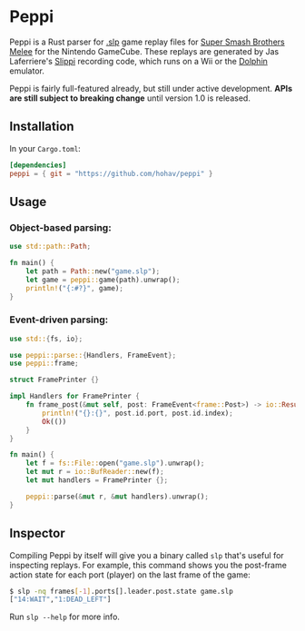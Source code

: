 # Peppi

Peppi is a Rust parser for [.slp](https://github.com/project-slippi/slippi-wiki/blob/master/SPEC.md) game replay files for [Super Smash Brothers Melee](https://en.wikipedia.org/wiki/Super_Smash_Bros._Melee) for the Nintendo GameCube. These replays are generated by Jas Laferriere's [Slippi](https://github.com/JLaferri/project-slippi) recording code, which runs on a Wii or the [Dolphin](https://dolphin-emu.org/) emulator.

Peppi is fairly full-featured already, but still under active development. **APIs are still subject to breaking change** until version 1.0 is released.

## Installation

In your `Cargo.toml`:

```toml
[dependencies]
peppi = { git = "https://github.com/hohav/peppi" }
```

## Usage

### Object-based parsing:

```rust
use std::path::Path;

fn main() {
	let path = Path::new("game.slp");
	let game = peppi::game(path).unwrap();
	println!("{:#?}", game);
}
```

### Event-driven parsing:

```rust
use std::{fs, io};

use peppi::parse::{Handlers, FrameEvent};
use peppi::frame;

struct FramePrinter {}

impl Handlers for FramePrinter {
	fn frame_post(&mut self, post: FrameEvent<frame::Post>) -> io::Result<()> {
		println!("{}:{}", post.id.port, post.id.index);
		Ok(())
	}
}

fn main() {
	let f = fs::File::open("game.slp").unwrap();
	let mut r = io::BufReader::new(f);
	let mut handlers = FramePrinter {};

	peppi::parse(&mut r, &mut handlers).unwrap();
}
```

## Inspector

Compiling Peppi by itself will give you a binary called `slp` that's useful for inspecting replays. For example, this command shows you the post-frame action state for each port (player) on the last frame of the game:

```bash
$ slp -nq frames[-1].ports[].leader.post.state game.slp
["14:WAIT","1:DEAD_LEFT"]
```

Run `slp --help` for more info.
